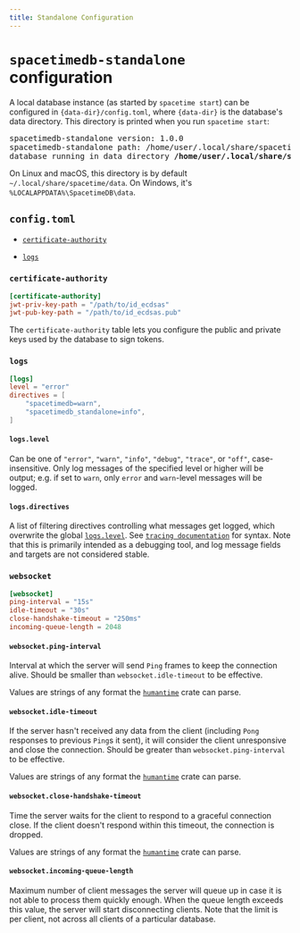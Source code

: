 ```yaml
---
title: Standalone Configuration
---
```


# `spacetimedb-standalone` configuration

A local database instance (as started by `spacetime start`) can be configured in `{data-dir}/config.toml`, where `{data-dir}` is the database's data directory. This directory is printed when you run `spacetime start`:

<pre class="shiki"><span>spacetimedb-standalone version: 1.0.0
spacetimedb-standalone path: /home/user/.local/share/spacetime/bin/1.0.0/spacetimedb-standalone
database running in data directory <b>/home/user/.local/share/spacetime/data</b></span></pre>

On Linux and macOS, this directory is by default `~/.local/share/spacetime/data`. On Windows, it's `%LOCALAPPDATA%\SpacetimeDB\data`.

## `config.toml`

- [`certificate-authority`](#certificate-authority)

- [`logs`](#logs)

### `certificate-authority`

```toml
[certificate-authority]
jwt-priv-key-path = "/path/to/id_ecdsas"
jwt-pub-key-path = "/path/to/id_ecdsas.pub"
```

The `certificate-authority` table lets you configure the public and private keys used by the database to sign tokens.

### `logs`

```toml
[logs]
level = "error"
directives = [
    "spacetimedb=warn",
    "spacetimedb_standalone=info",
]
```

#### `logs.level`

Can be one of `"error"`, `"warn"`, `"info"`, `"debug"`, `"trace"`, or `"off"`, case-insensitive. Only log messages of the specified level or higher will be output; e.g. if set to `warn`, only `error` and `warn`-level messages will be logged.

#### `logs.directives`

A list of filtering directives controlling what messages get logged, which overwrite the global [`logs.level`](#logslevel). See [`tracing documentation`](https://docs.rs/tracing-subscriber/0.3/tracing_subscriber/filter/struct.EnvFilter.html#directives) for syntax. Note that this is primarily intended as a debugging tool, and log message fields and targets are not considered stable.

### `websocket`

```toml
[websocket]
ping-interval = "15s"
idle-timeout = "30s"
close-handshake-timeout = "250ms"
incoming-queue-length = 2048
```

#### `websocket.ping-interval`

Interval at which the server will send `Ping` frames to keep the connection alive.
Should be smaller than `websocket.idle-timeout` to be effective.

Values are strings of any format the [`humantime`] crate can parse.

#### `websocket.idle-timeout`

If the server hasn't received any data from the client (including `Pong` responses to previous `Ping`s it sent), it will consider the client unresponsive and close the connection.
Should be greater than `websocket.ping-interval` to be effective.

Values are strings of any format the [`humantime`] crate can parse.

#### `websocket.close-handshake-timeout`

Time the server waits for the client to respond to a graceful connection close. If the client doesn't respond within this timeout, the connection is dropped.

Values are strings of any format the [`humantime`] crate can parse.

#### `websocket.incoming-queue-length`

Maximum number of client messages the server will queue up in case it is not able to process them quickly enough. When the queue length exceeds this value, the server will start disconnecting clients.
Note that the limit is per client, not across all clients of a particular database.

[`humantime`]: https://crates.io/crates/humantime
